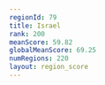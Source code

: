 ```yaml
---
regionId: 79
title: Israel
rank: 200
meanScore: 59.82
globalMeanScore: 69.25
numRegions: 220
layout: region_score
---
```

